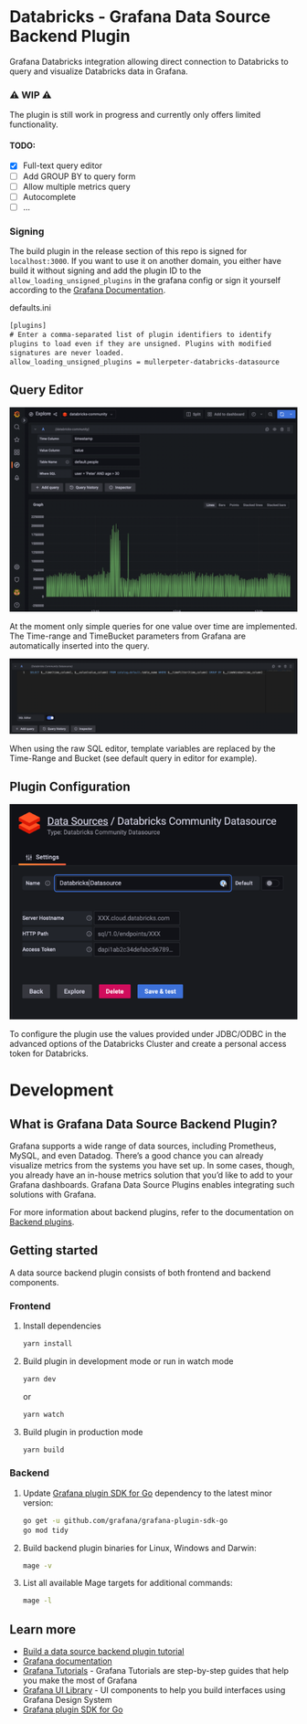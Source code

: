# Databricks - Grafana Data Source Backend Plugin

Grafana Databricks integration allowing direct connection to Databricks to query and visualize Databricks data in Grafana.

### ⚠️ WIP ⚠️

The plugin is still work in progress and currently only offers limited functionality.

#### TODO:
- [x] Full-text query editor
- [ ] Add GROUP BY to query form
- [ ] Allow multiple metrics query
- [ ] Autocomplete
- [ ] ...

### Signing

The build plugin in the release section of this repo is signed for `localhost:3000`. If you want to use it on another domain, you either have build it without signing and add the plugin ID to the `allow_loading_unsigned_plugins` in the grafana config or sign it yourself according to the [Grafana Documentation](https://grafana.com/docs/grafana/latest/developers/plugins/sign-a-plugin/).

defaults.ini
```
[plugins]
# Enter a comma-separated list of plugin identifiers to identify plugins to load even if they are unsigned. Plugins with modified signatures are never loaded.
allow_loading_unsigned_plugins = mullerpeter-databricks-datasource
```

## Query Editor

![img.png](img/querry_editor.png)

At the moment only simple queries for one value over time are implemented. The Time-range and TimeBucket parameters from Grafana are automatically inserted into the query. 

![img.png](img/full_text_sql_editor.png)

When using the raw SQL editor, template variables are replaced by the Time-Range and Bucket (see default query in editor for example).

## Plugin Configuration

![img_1.png](img/config_editor.png)

To configure the plugin use the values provided under JDBC/ODBC in the advanced options of the Databricks Cluster and create a personal access token for Databricks.

# Development


## What is Grafana Data Source Backend Plugin?

Grafana supports a wide range of data sources, including Prometheus, MySQL, and even Datadog. There’s a good chance you can already visualize metrics from the systems you have set up. In some cases, though, you already have an in-house metrics solution that you’d like to add to your Grafana dashboards. Grafana Data Source Plugins enables integrating such solutions with Grafana.

For more information about backend plugins, refer to the documentation on [Backend plugins](https://grafana.com/docs/grafana/latest/developers/plugins/backend/).


## Getting started

A data source backend plugin consists of both frontend and backend components.

### Frontend

1. Install dependencies

   ```bash
   yarn install
   ```

2. Build plugin in development mode or run in watch mode

   ```bash
   yarn dev
   ```

   or

   ```bash
   yarn watch
   ```

3. Build plugin in production mode

   ```bash
   yarn build
   ```

### Backend

1. Update [Grafana plugin SDK for Go](https://grafana.com/docs/grafana/latest/developers/plugins/backend/grafana-plugin-sdk-for-go/) dependency to the latest minor version:

   ```bash
   go get -u github.com/grafana/grafana-plugin-sdk-go
   go mod tidy
   ```

2. Build backend plugin binaries for Linux, Windows and Darwin:

   ```bash
   mage -v
   ```

3. List all available Mage targets for additional commands:

   ```bash
   mage -l
   ```

## Learn more

- [Build a data source backend plugin tutorial](https://grafana.com/tutorials/build-a-data-source-backend-plugin)
- [Grafana documentation](https://grafana.com/docs/)
- [Grafana Tutorials](https://grafana.com/tutorials/) - Grafana Tutorials are step-by-step guides that help you make the most of Grafana
- [Grafana UI Library](https://developers.grafana.com/ui) - UI components to help you build interfaces using Grafana Design System
- [Grafana plugin SDK for Go](https://grafana.com/docs/grafana/latest/developers/plugins/backend/grafana-plugin-sdk-for-go/)
